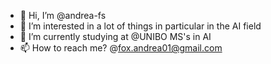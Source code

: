 - 👋 Hi, I’m @andrea-fs
- 👀 I’m interested in a lot of things in particular in the AI field
- 🌱 I’m currently studying at @UNIBO MS's in AI
- 📫 How to reach me? @fox.andrea01@gmail.com

<!---
andrea-fs/andrea-fs is a ✨ special ✨ repository because its `README.md` (this file) appears on your GitHub profile.
You can click the Preview link to take a look at your changes.
--->
